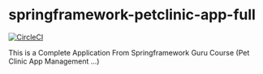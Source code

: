 # springframework-petclinic-app-full
[![CircleCI](https://circleci.com/gh/drronidz/springframework-petclinic-app-full/tree/main.svg?style=svg)](https://circleci.com/gh/drronidz/springframework-petclinic-app-full/tree/main)

This is a Complete Application From Springframework Guru Course (Pet Clinic App Management ...)
